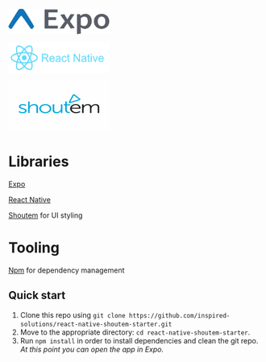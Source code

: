<a href="#"><img src="./assets/expo-banner.png" height="50" width="200"></a>

<a href="#"><img src="./assets/react-native-banner.png" height="60" width="200"></a>

<a href="#"><img src="./assets/shoutem-banner.png" height="100" width="200"></a>

# Libraries
<a href="https://expo.io/">Expo</a>

<a href="https://github.com/facebook/react-native">React Native</a>

<a href="https://shoutem.github.io/">Shoutem</a> for UI styling

# Tooling
  <a href="https://www.npmjs.com/">Npm</a> for dependency management

  ## Quick start

1. Clone this repo using `git clone https://github.com/inspired-solutions/react-native-shoutem-starter.git`
2. Move to the appropriate directory: `cd react-native-shoutem-starter`.<br />
3. Run `npm install` in order to install dependencies and clean the git repo.<br />
   *At this point you can open the app in Expo.*
